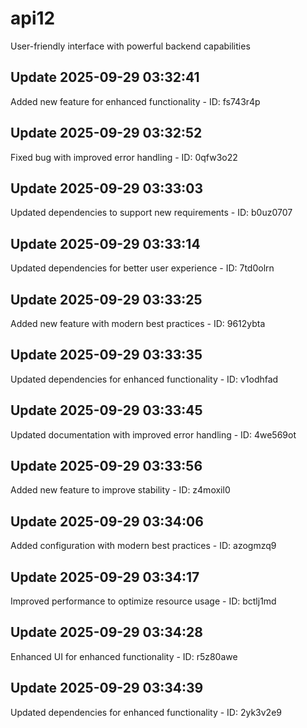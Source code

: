 # api12
User-friendly interface with powerful backend capabilities

## Update 2025-09-29 03:32:41
Added new feature for enhanced functionality - ID: fs743r4p


## Update 2025-09-29 03:32:52
Fixed bug with improved error handling - ID: 0qfw3o22


## Update 2025-09-29 03:33:03
Updated dependencies to support new requirements - ID: b0uz0707


## Update 2025-09-29 03:33:14
Updated dependencies for better user experience - ID: 7td0olrn


## Update 2025-09-29 03:33:25
Added new feature with modern best practices - ID: 9612ybta


## Update 2025-09-29 03:33:35
Updated dependencies for enhanced functionality - ID: v1odhfad


## Update 2025-09-29 03:33:45
Updated documentation with improved error handling - ID: 4we569ot


## Update 2025-09-29 03:33:56
Added new feature to improve stability - ID: z4moxil0


## Update 2025-09-29 03:34:06
Added configuration with modern best practices - ID: azogmzq9


## Update 2025-09-29 03:34:17
Improved performance to optimize resource usage - ID: bctlj1md


## Update 2025-09-29 03:34:28
Enhanced UI for enhanced functionality - ID: r5z80awe


## Update 2025-09-29 03:34:39
Updated dependencies for enhanced functionality - ID: 2yk3v2e9

